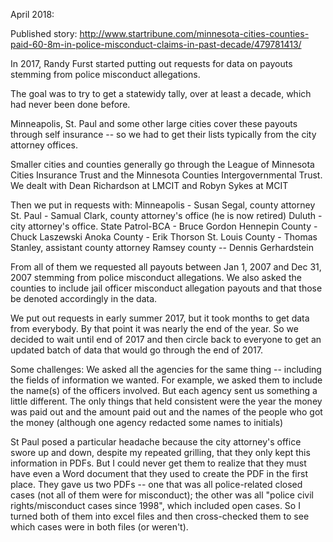 April 2018:

Published story: http://www.startribune.com/minnesota-cities-counties-paid-60-8m-in-police-misconduct-claims-in-past-decade/479781413/

In 2017, Randy Furst started putting out requests for data on payouts stemming from police misconduct allegations. 

The goal was to try to get a statewidy tally, over at least a decade, which had never been done before. 

Minneapolis, St. Paul and some other large cities cover these payouts through self insurance -- so we had to get their lists typically from the city attorney offices. 

Smaller cities and counties generally go through the League of Minnesota Cities Insurance Trust and the Minnesota Counties Intergovernmental Trust.  We dealt with Dean Richardson at LMCIT and Robyn Sykes at MCIT

Then we put in requests with:
Minneapolis - Susan Segal, county attorney
St. Paul - Samual Clark, county attorney's office (he is now retired)
Duluth - city attorney's office. 
State Patrol-BCA - Bruce Gordon
Hennepin County - Chuck Laszewski
Anoka County - Erik Thorson
St. Louis County - Thomas Stanley, assistant county attorney
Ramsey county -- Dennis Gerhardstein


From all of them we requested all payouts between Jan 1, 2007 and Dec 31, 2007 stemming from police misconduct allegations. We also asked the counties to include jail officer misconduct allegation payouts and that those be denoted accordingly in the data. 

We put out requests in early summer 2017, but it took months to get data from everybody. By that point it was nearly the end of the year. So we decided to wait until end of 2017 and then circle back to everyone to get an updated batch of data that would go through the end of 2017. 

Some challenges:
We asked all the agencies for the same thing -- including the fields of information we wanted. For example, we asked them to include the name(s) of the officers involved. But each agency sent us something a little different. The only things that held consistent were the year the money was paid out and the amount paid out and the names of the people who got the money (although one agency redacted some names to initials)

St Paul posed a particular headache because the city attorney's office swore up and down, despite my repeated grilling, that they only kept this information in PDFs. But I could never get them to realize that they must have even a Word document that they used to create the PDF in the first place. They gave us two PDFs -- one that was all police-related closed cases (not all of them were for misconduct); the other was all "police civil rights/misconduct cases since 1998", which included open cases. So I turned both of them into excel files and then cross-checked them to see which cases were in both files (or weren't). 
